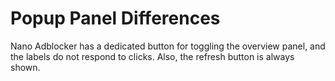 # Popup Panel Differences

Nano Adblocker has a dedicated button for toggling the overview panel, and the
labels do not respond to clicks. Also, the refresh button is always shown.
